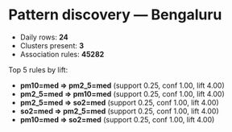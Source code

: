# Pattern discovery — Bengaluru

- Daily rows: **24**
- Clusters present: **3**
- Association rules: **45282**

Top 5 rules by lift:

- **pm10=med ⇒ pm2_5=med** (support 0.25, conf 1.00, lift 4.00)
- **pm2_5=med ⇒ pm10=med** (support 0.25, conf 1.00, lift 4.00)
- **pm2_5=med ⇒ so2=med** (support 0.25, conf 1.00, lift 4.00)
- **so2=med ⇒ pm2_5=med** (support 0.25, conf 1.00, lift 4.00)
- **pm10=med ⇒ so2=med** (support 0.25, conf 1.00, lift 4.00)

